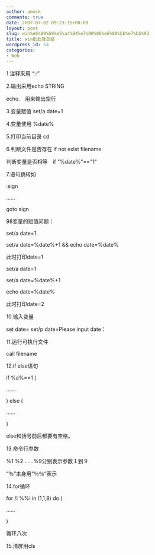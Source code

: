 ```yaml
---
author: amosk
comments: true
date: 2007-07-02 09:23:15+00:00
layout: post
slug: win%e6%89%b9%e5%a4%84%e7%90%86%e6%80%bb%e7%bb%93
title: win批处理总结
wordpress_id: 53
categories:
- Web
---
```


1.注释采用 “::”

2.输出采用echo  STRING

echo.　用来输出空行

3.变量赋值 set/a date=1

4.变量使用 %date%

5.打印当前目录 cd

6.判断文件是否存在 if not exist filename

判断变量是否相等　if "%date%"=="1"

7.语句跳转如

:sign

……

goto sign

<!-- more -->

98变量的赋值问题：

set/a date=1

set/a date=%date%+1 && echo date=%date%

此时打印date=1

set/a date=1

set/a date=%date%+1

echo date=%date%

此时打印date=2

10.输入变量

set date=
set/p date=Please input date：

11.运行可执行文件

call filename

12.if else语句

if %a%==1 (

……

)  else (

……

)

else和括号前后都要有空格。

13.命令行参数

%1 %2 ……%9分别表示参数１到９

“％”本身用“％％”表示

14.for循环

for /l %%i in (1,1,8) do (

……

)

循环八次

15.清屏用cls
